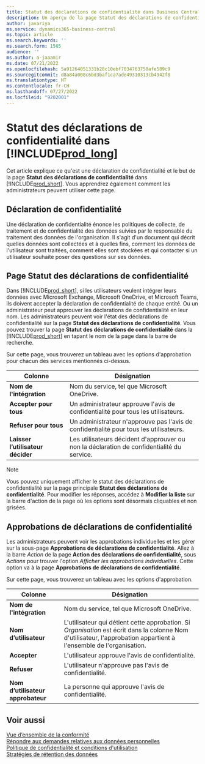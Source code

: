 ```yaml
---
title: Statut des déclarations de confidentialité dans Business Central
description: Un aperçu de la page Statut des déclarations de confidentialité dans Business Central
author: javariya
ms.service: dynamics365-business-central
ms.topic: article
ms.search.keywords: ''
ms.search.form: 1565
audience: ''
ms.author: a-jaaamir
ms.date: 07/21/2022
ms.openlocfilehash: 5a91264051331b28c10ebf7034763750afe589c9
ms.sourcegitcommit: d8a84a008c6bd3baf1ca7ade49310313cb4942f8
ms.translationtype: HT
ms.contentlocale: fr-CH
ms.lasthandoff: 07/27/2022
ms.locfileid: "9202001"
---
```

# <a name="privacy-notices-status-in-prod_long"></a>Statut des déclarations de confidentialité dans [!INCLUDE[prod_long](includes/prod_long.md)]

Cet article explique ce qu'est une déclaration de confidentialité et le but de la page **Statut des déclarations de confidentialité** dans [!INCLUDE[prod_short](includes/prod_short.md)]. Vous apprendrez également comment les administrateurs peuvent utiliser cette page.

## <a name="privacy-notice"></a>Déclaration de confidentialité

Une déclaration de confidentialité énonce les politiques de collecte, de traitement et de confidentialité des données suivies par le responsable du traitement des données de l'organisation. Il s'agit d'un document qui décrit quelles données sont collectées et à quelles fins, comment les données de l'utilisateur sont traitées, comment elles sont stockées et qui contacter si un utilisateur souhaite poser des questions sur ses données. 

## <a name="privacy-notices-status-page"></a>Page Statut des déclarations de confidentialité

Dans [!INCLUDE[prod_short](includes/prod_short.md)], si les utilisateurs veulent intégrer leurs données avec Microsoft Exchange, Microsoft OneDrive, et Microsoft Teams, ils doivent accepter la déclaration de confidentialité de chaque entité. Ou un administrateur peut approuver les déclarations de confidentialité en leur nom. Les administrateurs peuvent voir l'état des déclarations de confidentialité sur la page **Statut des déclarations de confidentialité**. Vous pouvez trouver la page **Statut des déclarations de confidentialité** dans la [!INCLUDE[prod_short](includes/prod_short.md)] en tapant le nom de la page dans la barre de recherche.  

Sur cette page, vous trouverez un tableau avec les options d'approbation pour chacun des services mentionnés ci-dessus. 

| Colonne | Désignation |
| ----------- | ----------- | 
| **Nom de l'intégration** | Nom du service, tel que Microsoft OneDrive. |
| **Accepter pour tous** | Un administrateur approuve l'avis de confidentialité pour tous les utilisateurs. |
| **Refuser pour tous** | Un administrateur n'approuve pas l'avis de confidentialité pour tous les utilisateurs. |
| **Laisser l’utilisateur décider** | Les utilisateurs décident d'approuver ou non la déclaration de confidentialité du service. |

> [!NOTE]
> Vous pouvez uniquement afficher le statut des déclarations de confidentialité sur la page principale **Statut des déclarations de confidentialité**. Pour modifier les réponses, accédez à **Modifier la liste** sur la barre d'action de la page où les options sont désormais cliquables et non grisées.

## <a name="privacy-notice-approvals"></a>Approbations de déclarations de confidentialité

Les administrateurs peuvent voir les approbations individuelles et les gérer sur la sous-page **Approbations de déclarations de confidentialité**. Allez à la barre *Action* de la page **Action des déclarations de confidentialité**, sous *Actions* pour trouver l'option *Afficher les approbations individuelles*. Cette option va à la page **Approbations de déclarations de confidentialité**.<br>

Sur cette page, vous trouverez un tableau avec les options d'approbation. 

| Colonne | Désignation |
| ----------- | ----------- | 
| **Nom de l'intégration** | Nom du service, tel que Microsoft OneDrive. |
| **Nom d’utilisateur** | L'utilisateur qui détient cette approbation. Si *Organisation* est écrit dans la colonne Nom d'utilisateur, l'approbation appartient à l'ensemble de l'organisation. 
| **Accepter** | L'utilisateur approuve l'avis de confidentialité. |
| **Refuser** | L'utilisateur n'approuve pas l'avis de confidentialité. |
| **Nom d’utilisateur approbateur** | La personne qui approuve l'avis de confidentialité. |

## <a name="see-also"></a>Voir aussi

[Vue d’ensemble de la conformité  ](/dynamics365/business-central/compliance/compliance-overview)  
[Répondre aux demandes relatives aux données personnelles  ](/dynamics365/business-central/admin-responding-to-requests-about-personal-data)  
[Politique de confidentialité et conditions d'utilisation ](/dynamics365/business-central/dev-itpro/developer/readiness/readiness-checklist-i-privacypolicy-termsofuse)  
[Stratégies de rétention des données](/dynamics365-release-plan/2020wave2/smb/dynamics365-business-central/define-retention-policies) 
